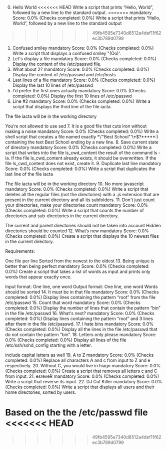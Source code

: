 0. Hello World
<<<<<<< HEAD
Write a script that prints “Hello, World”, followed by a new line to the standard output.
=======
mandatory
Score: 0.0% (Checks completed: 0.0%)
Write a script that prints “Hello, World”, followed by a new line to the standard output
>>>>>>> 49fb4595e7340d8512a4def11f62ec3b789d0799
1. Confused smiley
mandatory
Score: 0.0% (Checks completed: 0.0%)
Write a script that displays a confused smiley "(Ôo)'.
2. Let's display a file
mandatory
Score: 0.0% (Checks completed: 0.0%)
Display the content of the /etc/passwd file.
3. What about 2?
mandatory
Score: 0.0% (Checks completed: 0.0%)
Display the content of /etc/passwd and /etc/hosts
4. Last lines of a file
mandatory
Score: 0.0% (Checks completed: 0.0%)
Display the last 10 lines of /etc/passwd
5. I'd prefer the first ones actually
mandatory
Score: 0.0% (Checks completed: 0.0%)
Display the first 10 lines of /etc/passwd
6. Line #2
mandatory
Score: 0.0% (Checks completed: 0.0%)
Write a script that displays the third line of the file iacta.

The file iacta will be in the working directory

You’re not allowed to use sed
7. It is a good file that cuts iron without making a noise
mandatory
Score: 0.0% (Checks completed: 0.0%)
Write a shell script that creates a file named exactly \*\\'"Best School"\'\\*$\?\*\*\*\*\*:) containing the text Best School ending by a new line.
8. Save current state of directory
mandatory
Score: 0.0% (Checks completed: 0.0%)
Write a script that writes into the file ls_cwd_content the result of the command ls -la. If the file ls_cwd_content already exists, it should be overwritten. If the file ls_cwd_content does not exist, create it.
9. Duplicate last line
mandatory
Score: 0.0% (Checks completed: 0.0%)
Write a script that duplicates the last line of the file iacta

The file iacta will be in the working directory
10. No more javascript
mandatory
Score: 0.0% (Checks completed: 0.0%)
Write a script that deletes all the regular files (not the directories) with a .js extension that are present in the current directory and all its subfolders.
11. Don't just count your directories, make your directories count
mandatory
Score: 0.0% (Checks completed: 0.0%)
Write a script that counts the number of directories and sub-directories in the current directory.

The current and parent directories should not be taken into account
Hidden directories should be counted
12. What’s new
mandatory
Score: 0.0% (Checks completed: 0.0%)
Create a script that displays the 10 newest files in the current directory.

Requirements:

One file per line
Sorted from the newest to the oldest
13. Being unique is better than being perfect
mandatory
Score: 0.0% (Checks completed: 0.0%)
Create a script that takes a list of words as input and prints only words that appear exactly once.

Input format: One line, one word
Output format: One line, one word
Words should be sorted
14. It must be in that file
mandatory
Score: 0.0% (Checks completed: 0.0%)
Display lines containing the pattern “root” from the file /etc/passwd
15. Count that word
mandatory
Score: 0.0% (Checks completed: 0.0%)
Display the number of lines that contain the pattern “bin” in the file /etc/passwd
16. What's next?
mandatory
Score: 0.0% (Checks completed: 0.0%)
Display lines containing the pattern “root” and 3 lines after them in the file /etc/passwd.
17. I hate bins
mandatory
Score: 0.0% (Checks completed: 0.0%)
Display all the lines in the file /etc/passwd that do not contain the pattern “bin”.
18. Letters only please
mandatory
Score: 0.0% (Checks completed: 0.0%)
Display all lines of the file /etc/ssh/sshd_config starting with a letter.

include capital letters as well
19. A to Z
mandatory
Score: 0.0% (Checks completed: 0.0%)
Replace all characters A and c from input to Z and e respectively.
20. Without C, you would live in hiago
mandatory
Score: 0.0% (Checks completed: 0.0%)
Create a script that removes all letters c and C from input.
21. esreveR
mandatory
Score: 0.0% (Checks completed: 0.0%)
Write a script that reverse its input.
22. DJ Cut Killer
mandatory
Score: 0.0% (Checks completed: 0.0%)
Write a script that displays all users and their home directories, sorted by users.

Based on the the /etc/passwd file
<<<<<<< HEAD
=======

>>>>>>> 49fb4595e7340d8512a4def11f62ec3b789d0799
